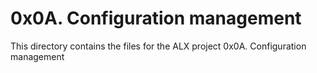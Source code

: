 # 0x0A. Configuration management
This directory contains the files for the ALX project 0x0A. Configuration management
